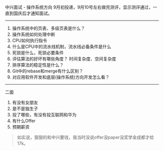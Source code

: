 中兴面试 - 操作系统方向
9月初投递，9月10号左右做完测评，显示测评通过，一直到国庆后才通知面试。

---
1. 操作系统中的页表、多级页表是什么？
2. 操作系统如何处理中断
3. CPU如何执行指令
4. 什么是CPU中的流水线机制，流水线必备条件是什么
5. 死锁是什么，死锁必要条件
6. 评估算法的好坏有哪些角度？
   时间复杂度、空间复杂度
7. 排序算法的稳定性是什么？
8. Git中的rebase和merge有什么区别？
9. 对应用软件开发和底层(操作系统)方向开发怎么看？
---
二面
1. 有没有女朋友
2. 是不是独生子
3. 投了哪些，有没有投互联网和华为
4. 有什么Offer
5. 预期薪资 
> 如实说，狠狠的和中兴要钱，我当时没说offer没paper没奖学金成都才给17k。